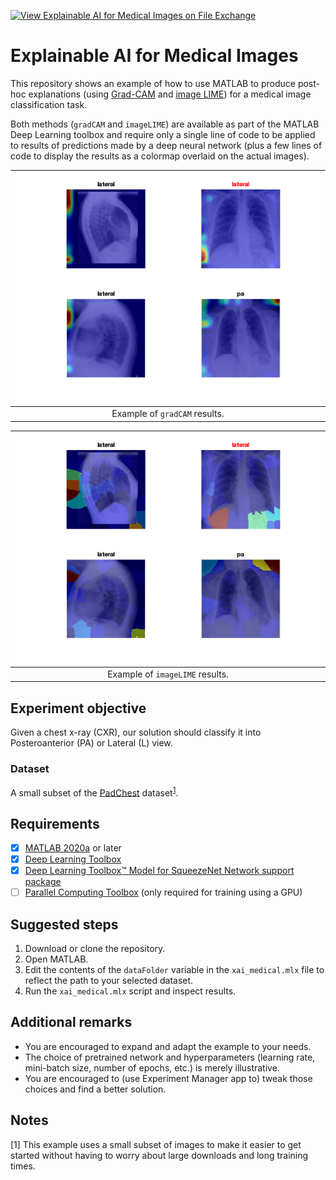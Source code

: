 [![View Explainable AI for Medical Images on File Exchange](https://www.mathworks.com/matlabcentral/images/matlab-file-exchange.svg)](https://www.mathworks.com/matlabcentral/fileexchange/96647-explainable-ai-for-medical-images)
# Explainable AI for Medical Images
This repository shows an example of how to use MATLAB to produce post-hoc explanations (using [Grad-CAM](https://www.mathworks.com/help/deeplearning/ref/gradcam.html) and [image LIME](https://www.mathworks.com/help/deeplearning/ref/imagelime.html)) for a medical image classification task. 

Both methods (`gradCAM` and `imageLIME`) are available as part of the MATLAB Deep Learning toolbox and require only a single line of code to be applied to results of predictions made by a deep neural network (plus a few lines of code to display the results as a colormap overlaid on the actual images).

| ![](figures/pa_lateral_gradCAM.png) |
|:--:|
| Example of `gradCAM` results.|

| ![](figures/pa_lateral_lime.png) |
|:--:|
| Example of `imageLIME` results.|
## Experiment objective
Given a chest x-ray (CXR), our solution should classify it into Posteroanterior (PA) or Lateral (L) view. 
### Dataset
A small subset of the [PadChest](https://bimcv.cipf.es/bimcv-projects/padchest/) dataset<sup>[1](#myfootnote1)</sup>.
## Requirements
- [X]  [MATLAB 2020a](https://www.mathworks.com/products/matlab.html) or later
- [X]  [Deep Learning Toolbox](https://www.mathworks.com/products/deep-learning.html)
- [X]  [Deep Learning Toolbox™ Model for SqueezeNet Network support package](https://www.mathworks.com/help/deeplearning/ref/squeezenet.html) 
- [ ]  [Parallel Computing Toolbox](https://www.mathworks.com/products/parallel-computing.html) (only required for training using a GPU)
## Suggested steps
1. Download or clone the repository.
2. Open MATLAB.
3. Edit the contents of the `dataFolder` variable in the `xai_medical.mlx` file to reflect the path to your selected dataset. 
4. Run the `xai_medical.mlx` script and inspect results.
## Additional remarks

- You are encouraged to expand and adapt the example to your needs.
- The choice of pretrained network and hyperparameters (learning rate, mini-batch size, number of epochs, etc.) is merely illustrative.  
- You are encouraged to (use Experiment Manager app to) tweak those choices and find a better solution.
## Notes
<a name="myfootnote1">[1]</a> This example uses a small subset of images to make it easier to get started without having to worry about large downloads and long training times.   
